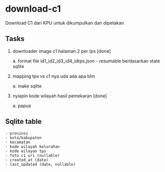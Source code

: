# download-c1

Download C1 dari KPU untuk dikumpulkan dan dipetakan

## Tasks

1. downloader image c1 halaman 2 per tps [done]

   a. format file id1_id2_id3_id4_idtps.json - resumable berdasarkan state sqlite

2. mapping tps vs c1 nya uda ada apa blm

   a. make sqlite

3. nyiapin kode wilayah hasil pemekaran [done]

   a. papua

## Sqlite table

    - provinsi
    - kota/kabupaten
    - kecamatan
    - kode wilayah kelurahan
    - kode wilayan tps
    - foto c1 uri (nullable)
    - created_at (date)
    - last_updated (date, nullable)
